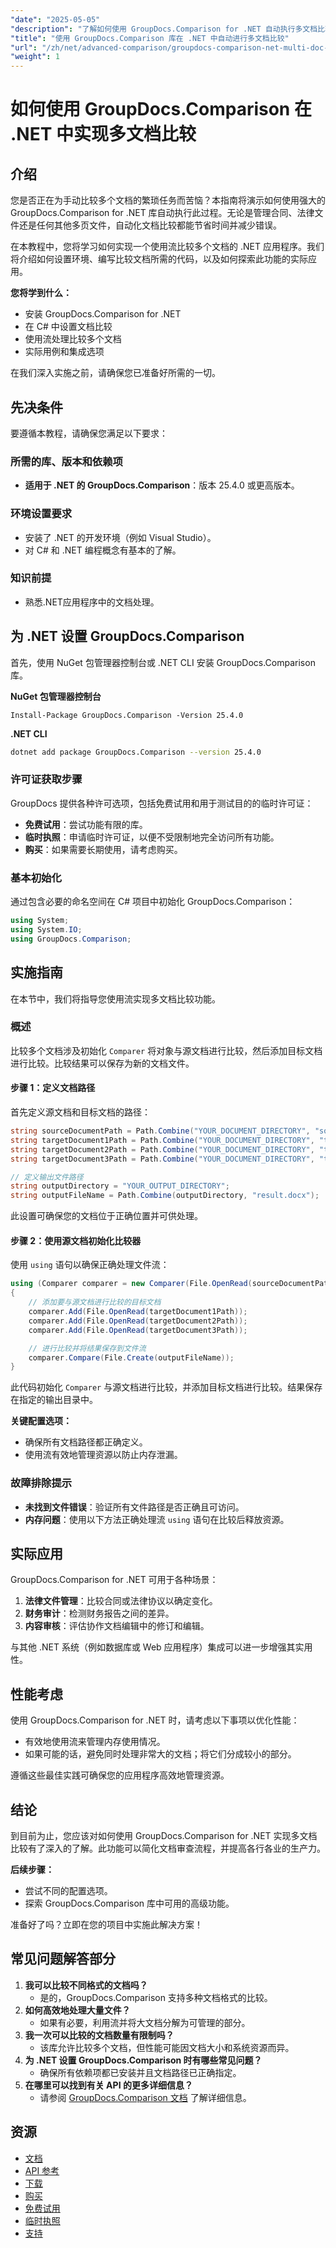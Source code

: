 ```yaml
---
"date": "2025-05-05"
"description": "了解如何使用 GroupDocs.Comparison for .NET 自动执行多文档比较。简化文档审核流程并提高效率。"
"title": "使用 GroupDocs.Comparison 库在 .NET 中自动进行多文档比较"
"url": "/zh/net/advanced-comparison/groupdocs-comparison-net-multi-doc-automation/"
"weight": 1
---
```


# 如何使用 GroupDocs.Comparison 在 .NET 中实现多文档比较

## 介绍
您是否正在为手动比较多个文档的繁琐任务而苦恼？本指南将演示如何使用强大的 GroupDocs.Comparison for .NET 库自动执行此过程。无论是管理合同、法律文件还是任何其他多页文件，自动化文档比较都能节省时间并减少错误。

在本教程中，您将学习如何实现一个使用流比较多个文档的 .NET 应用程序。我们将介绍如何设置环境、编写比较文档所需的代码，以及如何探索此功能的实际应用。

**您将学到什么：**
- 安装 GroupDocs.Comparison for .NET
- 在 C# 中设置文档比较
- 使用流处理比较多个文档
- 实际用例和集成选项

在我们深入实施之前，请确保您已准备好所需的一切。

## 先决条件
要遵循本教程，请确保您满足以下要求：

### 所需的库、版本和依赖项
- **适用于 .NET 的 GroupDocs.Comparison**：版本 25.4.0 或更高版本。

### 环境设置要求
- 安装了 .NET 的开发环境（例如 Visual Studio）。
- 对 C# 和 .NET 编程概念有基本的了解。

### 知识前提
- 熟悉.NET应用程序中的文档处理。

## 为 .NET 设置 GroupDocs.Comparison
首先，使用 NuGet 包管理器控制台或 .NET CLI 安装 GroupDocs.Comparison 库。

**NuGet 包管理器控制台**
```shell
Install-Package GroupDocs.Comparison -Version 25.4.0
```

**.NET CLI**
```bash
dotnet add package GroupDocs.Comparison --version 25.4.0
```

### 许可证获取步骤
GroupDocs 提供各种许可选项，包括免费试用和用于测试目的的临时许可证：
- **免费试用**：尝试功能有限的库。
- **临时执照**：申请临时许可证，以便不受限制地完全访问所有功能。
- **购买**：如果需要长期使用，请考虑购买。

### 基本初始化
通过包含必要的命名空间在 C# 项目中初始化 GroupDocs.Comparison：
```csharp
using System;
using System.IO;
using GroupDocs.Comparison;
```

## 实施指南
在本节中，我们将指导您使用流实现多文档比较功能。

### 概述
比较多个文档涉及初始化 `Comparer` 将对象与源文档进行比较，然后添加目标文档进行比较。比较结果可以保存为新的文档文件。

#### 步骤 1：定义文档路径
首先定义源文档和目标文档的路径：
```csharp
string sourceDocumentPath = Path.Combine("YOUR_DOCUMENT_DIRECTORY", "source.docx");
string targetDocument1Path = Path.Combine("YOUR_DOCUMENT_DIRECTORY", "target1.docx");
string targetDocument2Path = Path.Combine("YOUR_DOCUMENT_DIRECTORY", "target2.docx");
string targetDocument3Path = Path.Combine("YOUR_DOCUMENT_DIRECTORY", "target3.docx");

// 定义输出文件路径
string outputDirectory = "YOUR_OUTPUT_DIRECTORY";
string outputFileName = Path.Combine(outputDirectory, "result.docx");
```
此设置可确保您的文档位于正确位置并可供处理。

#### 步骤 2：使用源文档初始化比较器
使用 `using` 语句以确保正确处理文件流：
```csharp
using (Comparer comparer = new Comparer(File.OpenRead(sourceDocumentPath)))
{
    // 添加要与源文档进行比较的目标文档
    comparer.Add(File.OpenRead(targetDocument1Path));
    comparer.Add(File.OpenRead(targetDocument2Path));
    comparer.Add(File.OpenRead(targetDocument3Path));

    // 进行比较并将结果保存到文件流
    comparer.Compare(File.Create(outputFileName));
}
```
此代码初始化 `Comparer` 与源文档进行比较，并添加目标文档进行比较。结果保存在指定的输出目录中。

**关键配置选项：**
- 确保所有文档路径都正确定义。
- 使用流有效地管理资源以防止内存泄漏。

### 故障排除提示
- **未找到文件错误**：验证所有文件路径是否正确且可访问。
- **内存问题**：使用以下方法正确处理流 `using` 语句在比较后释放资源。

## 实际应用
GroupDocs.Comparison for .NET 可用于各种场景：
1. **法律文件管理**：比较合同或法律协议以确定变化。
2. **财务审计**：检测财务报告之间的差异。
3. **内容审核**：评估协作文档编辑中的修订和编辑。

与其他 .NET 系统（例如数据库或 Web 应用程序）集成可以进一步增强其实用性。

## 性能考虑
使用 GroupDocs.Comparison for .NET 时，请考虑以下事项以优化性能：
- 有效地使用流来管理内存使用情况。
- 如果可能的话，避免同时处理非常大的文档；将它们分成较小的部分。

遵循这些最佳实践可确保您的应用程序高效地管理资源。

## 结论
到目前为止，您应该对如何使用 GroupDocs.Comparison for .NET 实现多文档比较有了深入的了解。此功能可以简化文档审查流程，并提高各行各业的生产力。

**后续步骤：**
- 尝试不同的配置选项。
- 探索 GroupDocs.Comparison 库中可用的高级功能。

准备好了吗？立即在您的项目中实施此解决方案！

## 常见问题解答部分
1. **我可以比较不同格式的文档吗？**
   - 是的，GroupDocs.Comparison 支持多种文档格式的比较。
2. **如何高效地处理大量文件？**
   - 如果有必要，利用流并将大文档分解为可管理的部分。
3. **我一次可以比较的文档数量有限制吗？**
   - 该库允许比较多个文档，但性能可能因文档大小和系统资源而异。
4. **为 .NET 设置 GroupDocs.Comparison 时有哪些常见问题？**
   - 确保所有依赖项都已安装并且文档路径已正确指定。
5. **在哪里可以找到有关 API 的更多详细信息？**
   - 请参阅 [GroupDocs.Comparison 文档](https://docs.groupdocs.com/comparison/net/) 了解详细信息。

## 资源
- [文档](https://docs.groupdocs.com/comparison/net/)
- [API 参考](https://reference.groupdocs.com/comparison/net/)
- [下载](https://releases.groupdocs.com/comparison/net/)
- [购买](https://purchase.groupdocs.com/buy)
- [免费试用](https://releases.groupdocs.com/comparison/net/)
- [临时执照](https://purchase.groupdocs.com/temporary-license/)
- [支持](https://forum.groupdocs.com/c/comparison/)